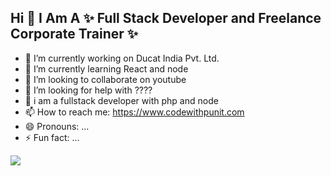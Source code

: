 <!-- <img src="https://punitkatiyar.github.io/profile_as_a%20developer.png" width="100%"> -->

## Hi  👋  I Am A ✨ Full Stack Developer and Freelance Corporate Trainer  ✨

- 🔭 I’m currently working on Ducat India Pvt. Ltd.
- 🌱 I’m currently learning React and node
- 👯 I’m looking to collaborate on youtube
- 🤔 I’m looking for help with ????
- 💬 i am a fullstack developer with php and node
- 📫 How to reach me: https://www.codewithpunit.com
- 😄 Pronouns: ...
- ⚡ Fun fact: ...

<img src="https://www.ducatindia.com/images/logo.png">

